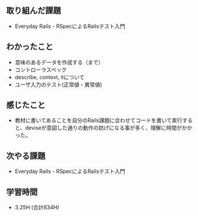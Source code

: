 ## 取り組んだ課題
- Everyday Rails - RSpecによるRailsテスト入門

## わかったこと
- 意味のあるデータを作成する（まで）
- コントローラスペック
- describe, context, itについて
- ユーザ入力のテスト(正常値・異常値)
  
## 感じたこと  
- 教材に書いてあることを自分のRails課題に合わせてコードを書いて実行すると、deviseが意図した通りの動作の妨げになる事が多く、理解に時間がかかった。
  
## 次やる課題  
- Everyday Rails - RSpecによるRailsテスト入門
  
## 学習時間  
- 3.25H (合計834H)
